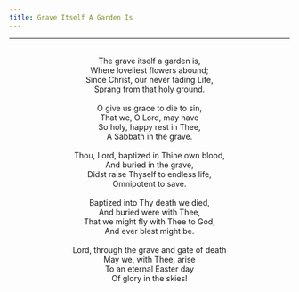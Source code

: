 ```yaml
---
title: Grave Itself A Garden Is
---
```


---
<center>
<br/>
The grave itself a garden is,<br/>
Where loveliest flowers abound;<br/>
Since Christ, our never fading Life,<br/>
Sprang from that holy ground.<br/>
<br/>
O give us grace to die to sin,<br/>
That we, O Lord, may have<br/>
So holy, happy rest in Thee,<br/>
A Sabbath in the grave.<br/>
<br/>
Thou, Lord, baptized in Thine own blood,<br/>
And buried in the grave,<br/>
Didst raise Thyself to endless life,<br/>
Omnipotent to save.<br/>
<br/>
Baptized into Thy death we died,<br/>
And buried were with Thee,<br/>
That we might fly with Thee to God,<br/>
And ever blest might be.<br/>
<br/>
Lord, through the grave and gate of death<br/>
May we, with Thee, arise<br/>
To an eternal Easter day<br/>
Of glory in the skies!<br/>

</center>